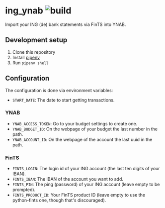 # ing_ynab ![build](https://github.com/bahlo/fints_ynab/workflows/build/badge.svg)

Import your ING (de) bank statements via FinTS into YNAB.

## Development setup

1. Clone this repository
2. Install [pipenv](https://pipenv.pypa.io/en/latest/)
3. Run `pipenv shell`

## Configuration

The configuration is done via environment variables:

* `START_DATE`: The date to start getting transactions.

### YNAB

* `YNAB_ACCESS_TOKEN`: Go to your budget settings to create one.
* `YNAB_BUDGET_ID`: On the webpage of your budget the last number in the path.
* `YNAB_ACCOUNT_ID`: On the webpage of the account the last uuid in the path.

### FinTS

* `FINTS_LOGIN`: The login id of your ING account (the last ten digits of your IBAN).
* `FINTS_IBAN`: The IBAN of the account you want to add.
* `FINTS_PIN`: The ping (password) of your ING account (leave empty to be prompted).
* `FINTS_PRODUCT_ID`: Your FinTS product ID (leave empty to use the python-fints one, though that's discouraged).
